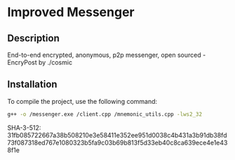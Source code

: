 # Improved Messenger

## Description
End-to-end encrypted, anonymous, p2p messenger, open sourced - EncryPost by ./cosmic

## Installation
To compile the project, use the following command:

```bash
g++ -o /messenger.exe /client.cpp /mnemonic_utils.cpp -lws2_32
```
SHA-3-512: 31fb085722667a38b508210e3e58411e352ee951d0038c4b431a3b91db38fd73f087318ed767e1080323b5fa9c03b69b813f5d33eb40c8ca639ece4e1e438f1e
